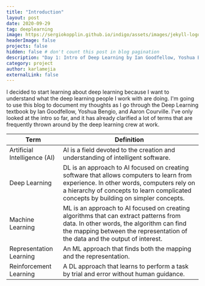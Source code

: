 ```yaml
---
title: "Introduction"
layout: post
date: 2020-09-29
tag: deeplearning
image: https://sergiokopplin.github.io/indigo/assets/images/jekyll-logo-light-solid.png
headerImage: false
projects: false
hidden: false # don't count this post in blog pagination
description: "Day 1: Intro of Deep Learning by Ian Goodfellow, Yoshua Bengio, and Aaron Courville."
category: project
author: karlamejia
externalLink: false
---
```


I decided to start learning about deep learning because I want to understand what the deep learning people I work with are doing. I'm going to use this blog to document my thoughts as I go through the Deep Learning textbook by Ian Goodfellow, Yoshua Bengio, and Aaron Courville. I've only looked at the intro so far, and it has already clarified a lot of terms that are frequently thrown around by the deep learning crew at work. 

| Term                    | Definition |
|-------------------------|------------|
| Artificial Intelligence (AI) |  AI is a field devoted to the creation and understanding of intelligent software. |
| Deep Learning                | DL is an approach to AI focused on creating software that allows computers to learn from experience. In other words, computers rely on a hierarchy of concepts to learn complicated concepts by building on simpler concepts. |
| Machine Learning             | ML is an approach to AI focused on creating algorithms that can extract patterns from data. In other words, the algorithm can find the mapping between the representation of the data and the output of interest. |
| Representation Learning      | An ML approach that finds both the mapping and the representation. |
| Reinforcement Learning       | A DL approach that learns to perform a task by trial and error without human guidance. |

